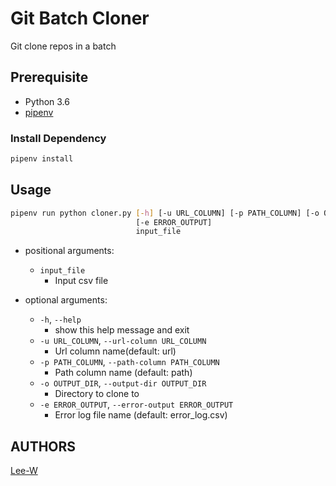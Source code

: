 # Git Batch Cloner

Git clone repos in a batch

## Prerequisite
* Python 3.6
* [pipenv](http://pipenv.org)

### Install Dependency

```sh
pipenv install
```

## Usage

```sh
pipenv run python cloner.py [-h] [-u URL_COLUMN] [-p PATH_COLUMN] [-o OUTPUT_DIR]
                            [-e ERROR_OUTPUT]
                            input_file

```

* positional arguments:
    * `input_file`
        * Input csv file

* optional arguments:
    * `-h`, `--help`
        * show this help message and exit
    * `-u URL_COLUMN`, `--url-column URL_COLUMN`
        * Url column name(default: url)
    * `-p PATH_COLUMN`, `--path-column PATH_COLUMN`
        * Path column name (default: path)
    * `-o OUTPUT_DIR`, `--output-dir OUTPUT_DIR`
        * Directory to clone to
    * `-e ERROR_OUTPUT`, `--error-output ERROR_OUTPUT`
        * Error log file name (default: error_log.csv)

## AUTHORS
[Lee-W](https://github.com/Lee-W/)
